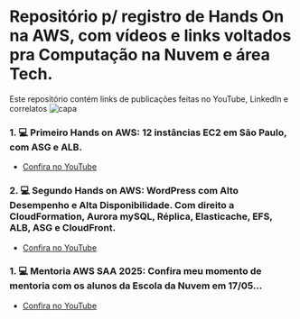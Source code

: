 # Repositório p/ registro de Hands On na AWS, com vídeos e links voltados pra Computação na Nuvem e área Tech.

Este repositório contém links de publicações feitas no YouTube, LinkedIn e correlatos
![capa](https://github.com/user-attachments/assets/855ad54c-ee1a-4bba-a395-3941884ccc8d)

### 1. 💻 Primeiro Hands on AWS: 12 instâncias EC2 em São Paulo, com ASG e ALB.
- [Confira no YouTube](https://youtu.be/snQuYvEOqa8/)

### 2. 💻 Segundo Hands on AWS: WordPress com Alto Desempenho e Alta Disponibilidade. Com direito a CloudFormation, Aurora mySQL, Réplica, Elasticache, EFS, ALB, ASG e CloudFront.
- [Confira no YouTube](https://youtu.be/hSKTYRnx-ZI)

### 1. 💻 Mentoria AWS SAA 2025: Confira meu momento de mentoria com os alunos da Escola da Nuvem em 17/05...
- [Confira no YouTube](https://youtu.be/WGmJyROoW8U)
